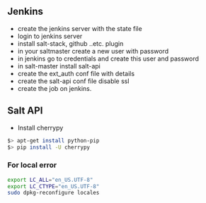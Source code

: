 ## Jenkins
  - create the jenkins server with the state file     
  - login to jenkins server
  - install salt-stack, github ..etc. plugin
  - in your saltmaster create a new user with password
  - in jenkins go to credentials and create this user and password
  - in salt-master install salt-api
  - create the ext_auth conf file with details
  - create the salt-api conf file disable ssl
  - create the job on jenkins.

## Salt API
  - Install cherrypy
```sh
$> apt-get install python-pip
$> pip install -U cherrypy
```  

### For local error
```sh
export LC_ALL="en_US.UTF-8"
export LC_CTYPE="en_US.UTF-8"
sudo dpkg-reconfigure locales
```
